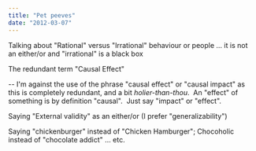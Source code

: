 ```yaml
---
title: "Pet peeves"
date: "2012-03-07"
---
```


Talking about "Rational" versus "Irrational" behaviour or people ... it is not an either/or and "irrational" is a black box

The redundant term "Causal Effect"

\-- I'm against the use of the phrase "causal effect" or "causal impact" as this is completely redundant, and a bit _holier-than-thou_.  An "effect" of something is by definition "causal".  Just say "impact" or "effect".

Saying "External validity" as an either/or (I prefer "generalizability")

Saying "chickenburger" instead of "Chicken Hamburger"; Chocoholic instead of "chocolate addict" … etc.
